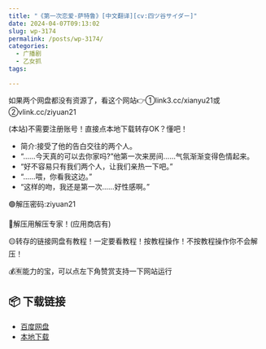```yaml
---
title: "《第一次恋爱-萨特鲁》[中文翻译][cv:四ツ谷サイダー]"
date: 2024-04-07T09:13:02
slug: wp-3174
permalink: /posts/wp-3174/
categories:
  - 广播剧
  - 乙女抓
tags:

---
```


如果两个网盘都没有资源了，看这个网站👉①link3.cc/xianyu21或②vlink.cc/ziyuan21

(本站)不需要注册账号！直接点本地下载转存OK？懂吧！

*   简介:接受了他的告白交往的两个人。
*   “……今天真的可以去你家吗?”他第一次来房间……气氛渐渐变得色情起来。
*   “好不容易只有我们两个人，让我们亲热一下吧。”
*   “……喂，你看我这边。”
*   “这样的吻，我还是第一次……好性感啊。”

🟢解压密码:ziyuan21

🔵解压用解压专家！(应用商店有)

🟡转存的链接网盘有教程！一定要看教程！按教程操作！不按教程操作你不会解压！

💰🈶能力的宝，可以点左下角赞赏支持一下网站运行

## 📦 下载链接
- [百度网盘](https://blziyuan21.com/pay-download/3174?key=2f7bd1914a&down_id=0)
- [本地下载](https://blziyuan21.com/pay-download/3174?key=2f7bd1914a&down_id=1)

